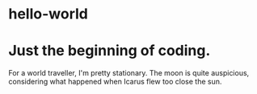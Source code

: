 hello-world
===========

Just the beginning of coding. 
===
For a world traveller, I'm pretty stationary. 
The moon is quite auspicious, considering what happened when Icarus flew too close the sun. 
